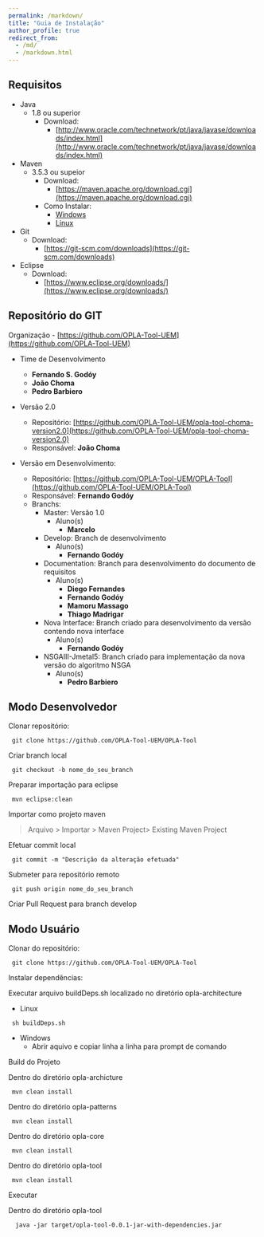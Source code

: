 ```yaml
---
permalink: /markdown/
title: "Guia de Instalação"
author_profile: true
redirect_from: 
  - /md/
  - /markdown.html
---
```


## Requisitos

* Java 
  * 1.8 ou superior
    * Download: 
      * [http://www.oracle.com/technetwork/pt/java/javase/downloads/index.html](http://www.oracle.com/technetwork/pt/java/javase/downloads/index.html)
* Maven
  * 3.5.3 ou supeior
    * Download: 
      * [https://maven.apache.org/download.cgi](https://maven.apache.org/download.cgi)
    * Como Instalar:
      * [Windows](https://www.mkyong.com/maven/how-to-install-maven-in-windows/)
      * [Linux](https://www.mkyong.com/maven/how-to-install-maven-in-ubuntu/)
* Git
  * Download: 
    * [https://git-scm.com/downloads](https://git-scm.com/downloads)
* Eclipse
  * Download: 
    * [https://www.eclipse.org/downloads/](https://www.eclipse.org/downloads/)


## Repositório do GIT

Organização - [https://github.com/OPLA-Tool-UEM](https://github.com/OPLA-Tool-UEM)

* Time de Desenvolvimento
  * **Fernando S. Godóy**
  * **João Choma**
  * **Pedro Barbiero**

* Versão 2.0
  * Repositório: [https://github.com/OPLA-Tool-UEM/opla-tool-choma-version2.0](https://github.com/OPLA-Tool-UEM/opla-tool-choma-version2.0)
  * Responsável: **João Choma**

* Versão em Desenvolvimento: 
  * Repositório: [https://github.com/OPLA-Tool-UEM/OPLA-Tool](https://github.com/OPLA-Tool-UEM/OPLA-Tool)
  * Responsável: **Fernando Godóy**
  * Branchs:
    * Master: Versão 1.0 
      * Aluno(s)
        * **Marcelo**
    * Develop: Branch de desenvolvimento
      * Aluno(s) 
        * **Fernando Godóy**
    * Documentation: Branch para desenvolvimento do documento de requisitos
      * Aluno(s)
        * **Diego Fernandes**
        * **Fernando Godóy**
        * **Mamoru Massago**
        * **Thiago Madrigar**
    * Nova Interface: Branch criado para desenvolvimento da versão contendo nova interface
      * Aluno(s)
        * **Fernando Godóy**
    * NSGAIII-Jmetal5: Branch criado para implementação da nova versão do algoritmo NSGA
      * Aluno(s)
        * **Pedro Barbiero**

## Modo Desenvolvedor

Clonar repositório: 
  ``` 
   git clone https://github.com/OPLA-Tool-UEM/OPLA-Tool
  ```

Criar branch local
  ```
   git checkout -b nome_do_seu_branch
  ```

Preparar importação para eclipse
  ``` 
   mvn eclipse:clean
  ```

Importar como projeto maven
  >  Arquivo > Importar > Maven Project> Existing Maven Project

Efetuar commit local
 ```
  git commit -m "Descrição da alteração efetuada"
 ```

Submeter para repositório remoto
  ```
   git push origin nome_do_seu_branch
  ```

Criar Pull Request para branch develop

## Modo Usuário

Clonar do repositório: 
  ``` 
   git clone https://github.com/OPLA-Tool-UEM/OPLA-Tool
  ```

Instalar dependências:

Executar arquivo buildDeps.sh localizado no diretório opla-architecture
*  Linux
 ```
  sh buildDeps.sh
 ```
* Windows
  * Abrir aquivo e copiar linha a linha para prompt de comando 

Build do Projeto
  
   Dentro do diretório opla-archicture
  ```
   mvn clean install
  ```
  
  Dentro do diretório opla-patterns
  ```
   mvn clean install
  ```
  
  Dentro do diretório opla-core
  ```
   mvn clean install
  ```
  
  Dentro do diretório opla-tool
  ```
   mvn clean install
  ```

Executar
  
  Dentro do diretório opla-tool
  ```
    java -jar target/opla-tool-0.0.1-jar-with-dependencies.jar
  ```